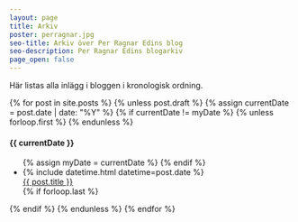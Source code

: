 ```yaml
---
layout: page
title: Arkiv
poster: perragnar.jpg
seo-title: Arkiv över Per Ragnar Edins blog
seo-description: Per Ragnar Edins blogarkiv
page_open: false
---
```


<div class="post">
    <div class="box">
        <p>
            Här listas alla inlägg i bloggen i kronologisk ordning.
        </p>
        <section class="generic-post-list">
            {% for post in site.posts %}
                {% unless post.draft %}
                    {% assign currentDate = post.date | date: "%Y" %}
                    {% if currentDate != myDate %}
                        {% unless forloop.first %}
                            </ul>
                        {% endunless %}
                        <h4 class="header">{{ currentDate }}</h4>
                        <ul>
                            {% assign myDate = currentDate %}
                    {% endif %}
                    <li>
                        <div class="post-date">{% include datetime.html datetime=post.date %}</div>
                        <div class="post-name"><a href="{{ post.url }}">{{ post.title }}</a></div>
                    </li>
                    {% if forloop.last %}
                        </ul>
                    {% endif %}
                {% endunless %}
            {% endfor %}
        </section>
    </div>
</div>
